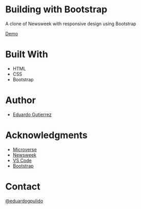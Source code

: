 # Building with Bootstrap
A clone of Newsweek with responsive design using Bootstrap 

[Demo](https://raw.githack.com/fedgut/newsweek_bootrastrap/create-nw-page/index.html)

# Built With
- HTML
- CSS
- Bootstrap

# Author
- [Eduardo Gutierrez](https://github.com/fedgut)


# Acknowledgments
- [Microverse](https://microverse.org)
- [Newsweek](https://newsweek.com/)
- [VS Code](https://code.visualstudio.com/)
- [Bootstrap](https://getbootstrap.com/)

# Contact
 [@eduardogpulido](https://twitter.com/eduardogpulido)
